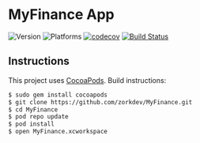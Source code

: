 # MyFinance App

![Version](https://img.shields.io/badge/version-1.0-blue.svg)
![Platforms](https://img.shields.io/badge/platforms-iOS%20%7C%20watchOS%20%7C%20tvOS%20%7C%20macOS-blue.svg)
[![codecov](https://codecov.io/gh/zorkdev/MyFinance/branch/master/graph/badge.svg)](https://codecov.io/gh/zorkdev/MyFinance)
[![Build Status](https://www.bitrise.io/app/d0e2f3c29e3ae17b/status.svg?token=q45LfvzgE2YtbE-cwiG-JQ&branch=master)](https://www.bitrise.io/app/d0e2f3c29e3ae17b)

## Instructions

This project uses [CocoaPods](http://cocoapods.org/). Build instructions:

``` bash
$ sudo gem install cocoapods
$ git clone https://github.com/zorkdev/MyFinance.git
$ cd MyFinance
$ pod repo update
$ pod install
$ open MyFinance.xcworkspace
```

